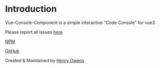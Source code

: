 # Introduction

Vue-Console-Component is a simple interactive "Code Console" for vue3

Please report all issues [here](https://v1.vuepress.vuejs.org/plugin/)

[NPM](https://v1.vuepress.vuejs.org/plugin/)

[GitHub](https://v1.vuepress.vuejs.org/plugin/)


Created & Maintained by [Henry Owens](https://henryowens.net)